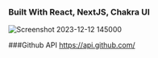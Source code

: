

### Built With React, NextJS, Chakra UI

![Screenshot 2023-12-12 145000](https://github.com/peddapallisaikiran/github-user-finder-yt/assets/121514636/9d4f9f68-f926-4a36-9ffe-2afa3f635e38)

###Github API
https://api.github.com/


